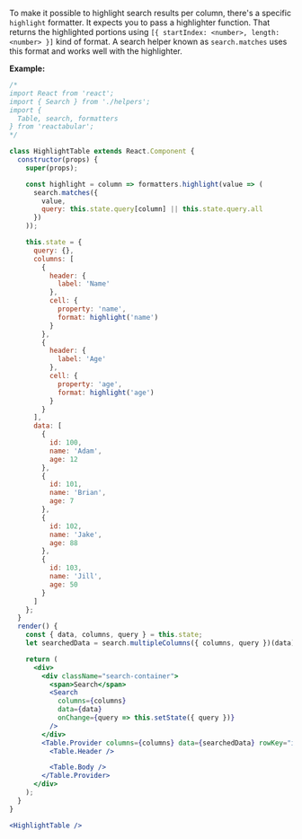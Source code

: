 To make it possible to highlight search results per column, there's a specific `highlight` formatter. It expects you to pass a highlighter function. That returns the highlighted portions using `[{ startIndex: <number>, length: <number> }]` kind of format. A search helper known as `search.matches` uses this format and works well with the highlighter.

**Example:**

```jsx
/*
import React from 'react';
import { Search } from './helpers';
import {
  Table, search, formatters
} from 'reactabular';
*/

class HighlightTable extends React.Component {
  constructor(props) {
    super(props);

    const highlight = column => formatters.highlight(value => (
      search.matches({
        value,
        query: this.state.query[column] || this.state.query.all
      })
    ));

    this.state = {
      query: {},
      columns: [
        {
          header: {
            label: 'Name'
          },
          cell: {
            property: 'name',
            format: highlight('name')
          }
        },
        {
          header: {
            label: 'Age'
          },
          cell: {
            property: 'age',
            format: highlight('age')
          }
        }
      ],
      data: [
        {
          id: 100,
          name: 'Adam',
          age: 12
        },
        {
          id: 101,
          name: 'Brian',
          age: 7
        },
        {
          id: 102,
          name: 'Jake',
          age: 88
        },
        {
          id: 103,
          name: 'Jill',
          age: 50
        }
      ]
    };
  }
  render() {
    const { data, columns, query } = this.state;
    let searchedData = search.multipleColumns({ columns, query })(data);

    return (
      <div>
        <div className="search-container">
          <span>Search</span>
          <Search
            columns={columns}
            data={data}
            onChange={query => this.setState({ query })}
          />
        </div>
        <Table.Provider columns={columns} data={searchedData} rowKey="id">
          <Table.Header />

          <Table.Body />
        </Table.Provider>
      </div>
    );
  }
}

<HighlightTable />
```
